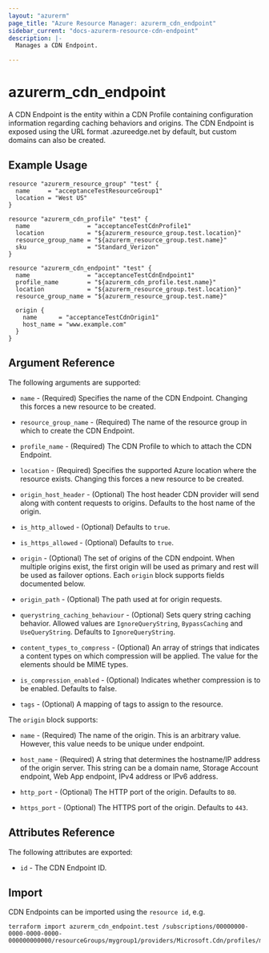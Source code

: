```yaml
---
layout: "azurerm"
page_title: "Azure Resource Manager: azurerm_cdn_endpoint"
sidebar_current: "docs-azurerm-resource-cdn-endpoint"
description: |-
  Manages a CDN Endpoint.

---
```


# azurerm\_cdn\_endpoint

A CDN Endpoint is the entity within a CDN Profile containing configuration information regarding caching behaviors and origins. The CDN Endpoint is exposed using the URL format <endpointname>.azureedge.net by default, but custom domains can also be created.

## Example Usage

```hcl
resource "azurerm_resource_group" "test" {
  name     = "acceptanceTestResourceGroup1"
  location = "West US"
}

resource "azurerm_cdn_profile" "test" {
  name                = "acceptanceTestCdnProfile1"
  location            = "${azurerm_resource_group.test.location}"
  resource_group_name = "${azurerm_resource_group.test.name}"
  sku                 = "Standard_Verizon"
}

resource "azurerm_cdn_endpoint" "test" {
  name                = "acceptanceTestCdnEndpoint1"
  profile_name        = "${azurerm_cdn_profile.test.name}"
  location            = "${azurerm_resource_group.test.location}"
  resource_group_name = "${azurerm_resource_group.test.name}"

  origin {
    name      = "acceptanceTestCdnOrigin1"
    host_name = "www.example.com"
  }
}
```

## Argument Reference

The following arguments are supported:

* `name` - (Required) Specifies the name of the CDN Endpoint. Changing this forces a
    new resource to be created.

* `resource_group_name` - (Required) The name of the resource group in which to
    create the CDN Endpoint.

* `profile_name` - (Required) The CDN Profile to which to attach the CDN Endpoint.

* `location` - (Required) Specifies the supported Azure location where the resource exists. Changing this forces a new resource to be created.

* `origin_host_header` - (Optional) The host header CDN provider will send along with content requests to origins. Defaults to the host name of the origin.

* `is_http_allowed` - (Optional) Defaults to `true`.

* `is_https_allowed` - (Optional) Defaults to `true`.

* `origin` - (Optional) The set of origins of the CDN endpoint. When multiple origins exist, the first origin will be used as primary and rest will be used as failover options.
Each `origin` block supports fields documented below.

* `origin_path` - (Optional) The path used at for origin requests.

* `querystring_caching_behaviour` - (Optional) Sets query string caching behavior. Allowed values are `IgnoreQueryString`, `BypassCaching` and `UseQueryString`. Defaults to `IgnoreQueryString`.

* `content_types_to_compress` - (Optional) An array of strings that indicates a content types on which compression will be applied. The value for the elements should be MIME types.

* `is_compression_enabled` - (Optional) Indicates whether compression is to be enabled. Defaults to false.

* `tags` - (Optional) A mapping of tags to assign to the resource.

The `origin` block supports:

* `name` - (Required) The name of the origin. This is an arbitrary value. However, this value needs to be unique under endpoint.

* `host_name` - (Required) A string that determines the hostname/IP address of the origin server. This string can be a domain name, Storage Account endpoint, Web App endpoint, IPv4 address or IPv6 address.

* `http_port` - (Optional) The HTTP port of the origin. Defaults to `80`.

* `https_port` - (Optional) The HTTPS port of the origin. Defaults to `443`.

## Attributes Reference

The following attributes are exported:

* `id` - The CDN Endpoint ID.

## Import

CDN Endpoints can be imported using the `resource id`, e.g.

```shell
terraform import azurerm_cdn_endpoint.test /subscriptions/00000000-0000-0000-0000-000000000000/resourceGroups/mygroup1/providers/Microsoft.Cdn/profiles/myprofile1/endpoints/myendpoint1
```
